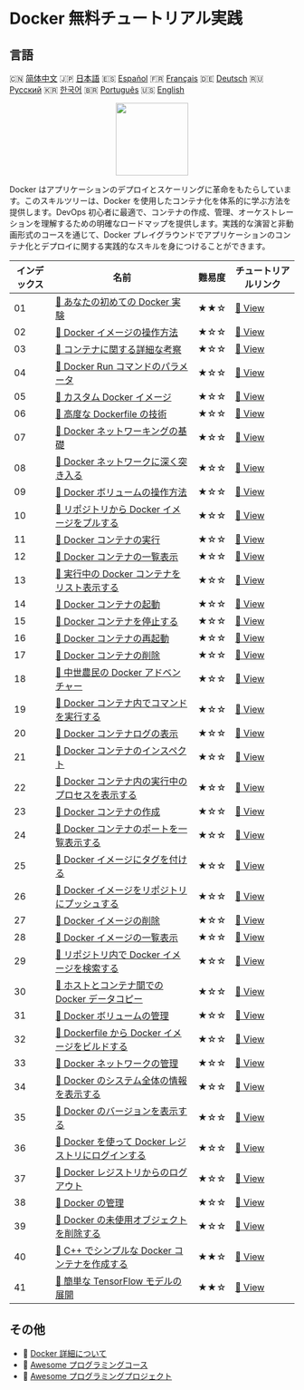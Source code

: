# Docker 無料チュートリアル実践

## 言語

🇨🇳 [简体中文](README_zh.md) 🇯🇵 [日本語](README_ja.md) 🇪🇸 [Español](README_es.md) 🇫🇷 [Français](README_fr.md) 🇩🇪 [Deutsch](README_de.md) 🇷🇺 [Русский](README_ru.md) 🇰🇷 [한국어](README_ko.md) 🇧🇷 [Português](README_pt.md) 🇺🇸 [English](README.md) 

<div align="center">
<img width="128px" src="https://file.labex.io/path/X5zPui0XRqNx.png">
</div>

Docker はアプリケーションのデプロイとスケーリングに革命をもたらしています。このスキルツリーは、Docker を使用したコンテナ化を体系的に学ぶ方法を提供します。DevOps 初心者に最適で、コンテナの作成、管理、オーケストレーションを理解するための明確なロードマップを提供します。実践的な演習と非動画形式のコースを通じて、Docker プレイグラウンドでアプリケーションのコンテナ化とデプロイに関する実践的なスキルを身につけることができます。

|   インデックス | 名前                                                                                                                                          | 難易度   | チュートリアルリンク                                                                                 |
|----------------|-----------------------------------------------------------------------------------------------------------------------------------------------|----------|------------------------------------------------------------------------------------------------------|
|             01 | [📖 あなたの初めての Docker 実験](https://labex.io/ja/tutorials/docker-your-first-docker-lab-92719)                                           | ★★☆      | [🔗 View](https://labex.io/ja/tutorials/docker-your-first-docker-lab-92719)                          |
|             02 | [📖 Docker イメージの操作方法](https://labex.io/ja/tutorials/docker-working-with-docker-images-388939)                                        | ★☆☆      | [🔗 View](https://labex.io/ja/tutorials/docker-working-with-docker-images-388939)                    |
|             03 | [📖 コンテナに関する詳細な考察](https://labex.io/ja/tutorials/docker-diving-deeper-into-containers-388951)                                    | ★☆☆      | [🔗 View](https://labex.io/ja/tutorials/docker-diving-deeper-into-containers-388951)                 |
|             04 | [📖 Docker Run コマンドのパラメータ](https://labex.io/ja/tutorials/docker-docker-run-command-parameters-389228)                               | ★☆☆      | [🔗 View](https://labex.io/ja/tutorials/docker-docker-run-command-parameters-389228)                 |
|             05 | [📖 カスタム Docker イメージ](https://labex.io/ja/tutorials/docker-custom-docker-images-389185)                                               | ★☆☆      | [🔗 View](https://labex.io/ja/tutorials/docker-custom-docker-images-389185)                          |
|             06 | [📖 高度な Dockerfile の技術](https://labex.io/ja/tutorials/docker-advanced-dockerfile-techniques-389027)                                     | ★☆☆      | [🔗 View](https://labex.io/ja/tutorials/docker-advanced-dockerfile-techniques-389027)                |
|             07 | [📖 Docker ネットワーキングの基礎](https://labex.io/ja/tutorials/docker-docker-networking-basics-389048)                                      | ★☆☆      | [🔗 View](https://labex.io/ja/tutorials/docker-docker-networking-basics-389048)                      |
|             08 | [📖 Docker ネットワークに深く突き入る](https://labex.io/ja/tutorials/docker-dive-into-docker-networking-389047)                               | ★☆☆      | [🔗 View](https://labex.io/ja/tutorials/docker-dive-into-docker-networking-389047)                   |
|             09 | [📖 Docker ボリュームの操作方法](https://labex.io/ja/tutorials/docker-working-with-docker-volumes-389189)                                     | ★☆☆      | [🔗 View](https://labex.io/ja/tutorials/docker-working-with-docker-volumes-389189)                   |
|             10 | [📖 リポジトリから Docker イメージをプルする](https://labex.io/ja/tutorials/docker-docker-pull-image-from-repository-271485)                  | ★☆☆      | [🔗 View](https://labex.io/ja/tutorials/docker-docker-pull-image-from-repository-271485)             |
|             11 | [📖 Docker コンテナの実行](https://labex.io/ja/tutorials/docker-docker-run-a-container-271495)                                                | ★☆☆      | [🔗 View](https://labex.io/ja/tutorials/docker-docker-run-a-container-271495)                        |
|             12 | [📖 Docker コンテナの一覧表示](https://labex.io/ja/tutorials/docker-docker-list-containers-271475)                                            | ★☆☆      | [🔗 View](https://labex.io/ja/tutorials/docker-docker-list-containers-271475)                        |
|             13 | [📖 実行中の Docker コンテナをリスト表示する](https://labex.io/ja/tutorials/docker-docker-list-running-containers-271483)                     | ★☆☆      | [🔗 View](https://labex.io/ja/tutorials/docker-docker-list-running-containers-271483)                |
|             14 | [📖 Docker コンテナの起動](https://labex.io/ja/tutorials/docker-docker-start-container-271499)                                                | ★☆☆      | [🔗 View](https://labex.io/ja/tutorials/docker-docker-start-container-271499)                        |
|             15 | [📖 Docker コンテナを停止する](https://labex.io/ja/tutorials/docker-docker-stop-container-271501)                                             | ★☆☆      | [🔗 View](https://labex.io/ja/tutorials/docker-docker-stop-container-271501)                         |
|             16 | [📖 Docker コンテナの再起動](https://labex.io/ja/tutorials/docker-docker-restart-container-271489)                                            | ★☆☆      | [🔗 View](https://labex.io/ja/tutorials/docker-docker-restart-container-271489)                      |
|             17 | [📖 Docker コンテナの削除](https://labex.io/ja/tutorials/docker-docker-remove-container-271491)                                               | ★☆☆      | [🔗 View](https://labex.io/ja/tutorials/docker-docker-remove-container-271491)                       |
|             18 | [📖 中世農民の Docker アドベンチャー](https://labex.io/ja/tutorials/docker-medieval-farmers-docker-adventure-271453)                          | ★☆☆      | [🔗 View](https://labex.io/ja/tutorials/docker-medieval-farmers-docker-adventure-271453)             |
|             19 | [📖 Docker コンテナ内でコマンドを実行する](https://labex.io/ja/tutorials/docker-docker-execute-command-in-container-271461)                   | ★☆☆      | [🔗 View](https://labex.io/ja/tutorials/docker-docker-execute-command-in-container-271461)           |
|             20 | [📖 Docker コンテナログの表示](https://labex.io/ja/tutorials/docker-docker-view-container-logs-271473)                                        | ★☆☆      | [🔗 View](https://labex.io/ja/tutorials/docker-docker-view-container-logs-271473)                    |
|             21 | [📖 Docker コンテナのインスペクト](https://labex.io/ja/tutorials/docker-docker-inspect-container-271467)                                      | ★☆☆      | [🔗 View](https://labex.io/ja/tutorials/docker-docker-inspect-container-271467)                      |
|             22 | [📖 Docker コンテナ内の実行中のプロセスを表示する](https://labex.io/ja/tutorials/docker-docker-display-running-processes-in-container-271507) | ★☆☆      | [🔗 View](https://labex.io/ja/tutorials/docker-docker-display-running-processes-in-container-271507) |
|             23 | [📖 Docker コンテナの作成](https://labex.io/ja/tutorials/docker-docker-create-container-271459)                                               | ★☆☆      | [🔗 View](https://labex.io/ja/tutorials/docker-docker-create-container-271459)                       |
|             24 | [📖 Docker コンテナのポートを一覧表示する](https://labex.io/ja/tutorials/docker-docker-list-container-ports-271479)                           | ★☆☆      | [🔗 View](https://labex.io/ja/tutorials/docker-docker-list-container-ports-271479)                   |
|             25 | [📖 Docker イメージにタグを付ける](https://labex.io/ja/tutorials/docker-docker-tag-an-image-271505)                                           | ★☆☆      | [🔗 View](https://labex.io/ja/tutorials/docker-docker-tag-an-image-271505)                           |
|             26 | [📖 Docker イメージをリポジトリにプッシュする](https://labex.io/ja/tutorials/docker-docker-push-image-to-repository-271487)                   | ★☆☆      | [🔗 View](https://labex.io/ja/tutorials/docker-docker-push-image-to-repository-271487)               |
|             27 | [📖 Docker イメージの削除](https://labex.io/ja/tutorials/docker-docker-remove-image-271493)                                                   | ★☆☆      | [🔗 View](https://labex.io/ja/tutorials/docker-docker-remove-image-271493)                           |
|             28 | [📖 Docker イメージの一覧表示](https://labex.io/ja/tutorials/docker-docker-list-images-271463)                                                | ★☆☆      | [🔗 View](https://labex.io/ja/tutorials/docker-docker-list-images-271463)                            |
|             29 | [📖 リポジトリ内で Docker イメージを検索する](https://labex.io/ja/tutorials/docker-docker-search-images-in-repository-271497)                 | ★☆☆      | [🔗 View](https://labex.io/ja/tutorials/docker-docker-search-images-in-repository-271497)            |
|             30 | [📖 ホストとコンテナ間での Docker データコピー](https://labex.io/ja/tutorials/docker-docker-copy-data-between-host-and-container-271457)      | ★☆☆      | [🔗 View](https://labex.io/ja/tutorials/docker-docker-copy-data-between-host-and-container-271457)   |
|             31 | [📖 Docker ボリュームの管理](https://labex.io/ja/tutorials/docker-docker-manage-volumes-271511)                                               | ★☆☆      | [🔗 View](https://labex.io/ja/tutorials/docker-docker-manage-volumes-271511)                         |
|             32 | [📖 Dockerfile から Docker イメージをビルドする](https://labex.io/ja/tutorials/docker-docker-build-image-from-dockerfile-271455)              | ★☆☆      | [🔗 View](https://labex.io/ja/tutorials/docker-docker-build-image-from-dockerfile-271455)            |
|             33 | [📖 Docker ネットワークの管理](https://labex.io/ja/tutorials/docker-docker-manage-networks-271477)                                            | ★☆☆      | [🔗 View](https://labex.io/ja/tutorials/docker-docker-manage-networks-271477)                        |
|             34 | [📖 Docker のシステム全体の情報を表示する](https://labex.io/ja/tutorials/docker-docker-display-system-wide-information-271465)                | ★☆☆      | [🔗 View](https://labex.io/ja/tutorials/docker-docker-display-system-wide-information-271465)        |
|             35 | [📖 Docker のバージョンを表示する](https://labex.io/ja/tutorials/docker-docker-show-docker-version-271509)                                    | ★☆☆      | [🔗 View](https://labex.io/ja/tutorials/docker-docker-show-docker-version-271509)                    |
|             36 | [📖 Docker を使って Docker レジストリにログインする](https://labex.io/ja/tutorials/docker-docker-log-into-docker-registry-271469)             | ★☆☆      | [🔗 View](https://labex.io/ja/tutorials/docker-docker-log-into-docker-registry-271469)               |
|             37 | [📖 Docker レジストリからのログアウト](https://labex.io/ja/tutorials/docker-docker-log-out-from-docker-registry-271471)                       | ★☆☆      | [🔗 View](https://labex.io/ja/tutorials/docker-docker-log-out-from-docker-registry-271471)           |
|             38 | [📖 Docker の管理](https://labex.io/ja/tutorials/docker-docker-manage-docker-271503)                                                          | ★☆☆      | [🔗 View](https://labex.io/ja/tutorials/docker-docker-manage-docker-271503)                          |
|             39 | [📖 Docker の未使用オブジェクトを削除する](https://labex.io/ja/tutorials/docker-docker-remove-unused-docker-objects-271481)                   | ★☆☆      | [🔗 View](https://labex.io/ja/tutorials/docker-docker-remove-unused-docker-objects-271481)           |
|             40 | [📖 C++ でシンプルな Docker コンテナを作成する](https://labex.io/ja/tutorials/cpp-creating-a-simple-docker-container-in-c-298835)             | ★★☆      | [🔗 View](https://labex.io/ja/tutorials/cpp-creating-a-simple-docker-container-in-c-298835)          |
|             41 | [📖 簡単な TensorFlow モデルの展開](https://labex.io/ja/tutorials/docker-deploying-a-simple-tensorflow-model-298840)                          | ★★☆      | [🔗 View](https://labex.io/ja/tutorials/docker-deploying-a-simple-tensorflow-model-298840)           |

## その他

- 🔗 [Docker 詳細について](https://labex.io/ja/skilltrees/docker)
- 🔗 [Awesome プログラミングコース](https://github.com/labex-labs/awesome-programming-courses)
- 🔗 [Awesome プログラミングプロジェクト](https://github.com/labex-labs/awesome-programming-projects)

